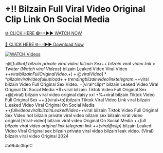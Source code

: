 # +!! Bilzain Full Viral Video Original Clip Link On Social Media


[🌐 CLICK HERE 🟢==►► WATCH NOW](https://gitload.pages.dev/)

[🔴 CLICK HERE 🌐==►► Download Now](https://gitload.pages.dev/)

[![WATCH Videos](https://i.imgur.com/dJHk4Zq.gif)](https://gitload.pages.dev/)




























-@[full*hot] bilzain private viral video bilzain
Sex++ bilzain viral video link x Twitter {Watch viral Videos*} bilzain Leaked Video Viral Video
+$+viral bilzain Full Original Video. +)+@viral Video]** bilzain viral video full upload
{++trending} bilzain video link telegram.
+$+viral bilzain Video Full Original Sex Video. +[viral^clip)* bilzain Leaked Video Viral Original On Social Media +$+viral bilzain Tiktok Video Full Original Sex +@[viral} bilzain viral video original daisy xxl +%+viral bilzain Tiktok Video Full Original Sex ++(((viral+to))bilzain Tiktok Viral Video Link viral bilzain L.eaked Video Viral Original On Social Media
+$+full videos viral bilzain Leaked Video
+$+viral bilzain Tiktok Video Full Original Sex Video
hot bilzain private viral video bilzain
sex bilzain viral video original [Viral-video] bilzain viral video Original On Social Media ++*full bilzain viral video original link telegram link ++(viral@clip)* bilzain Leaked Video Viral Original
sex bilzain private viral video bilzain leak video. {Viral} bilzain viral video Original 2024


#a9b4c0lqnC
